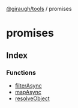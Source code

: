 [@giraugh/tools](../modules.md) / promises

# promises

## Index

### Functions

- [filterAsync](functions/function.filterAsync.md)
- [mapAsync](functions/function.mapAsync.md)
- [resolveObject](functions/function.resolveObject.md)
